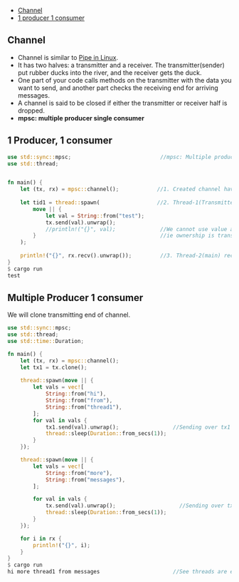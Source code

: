 - [Channel](#ch)
- [1 producer 1 consumer](#1p1c)

<a name=ch></a>
## Channel
- Channel is similar to [Pipe in Linux](/Threads_Processes_IPC/IPC).
- It has two halves: a transmitter and a receiver. The transmitter(sender) put rubber ducks into the river, and the receiver gets the duck.
- One part of your code calls methods on the transmitter with the data you want to send, and another part checks the receiving end for arriving messages.
- A channel is said to be closed if either the transmitter or receiver half is dropped.
- **mpsc: multiple producer single consumer**

<a name=1p1c></a>
## 1 Producer, 1 consumer
```rs
use std::sync::mpsc;                            //mpsc: Multiple producer, Single Consumer.
use std::thread;


fn main() {
    let (tx, rx) = mpsc::channel();            //1. Created channel having 2 ends(transmitter, reciever)
    
    let tid1 = thread::spawn(                  //2. Thread-1(Transmitter) owns tx(using move) and sends val=test on it
        move || {
            let val = String::from("test");
            tx.send(val).unwrap();
            //println!("{}", val);              //We cannot use value after sending over channel, bcoz reciever might change it.
        }                                       //ie ownership is transferred.
    );
    
    println!("{}", rx.recv().unwrap());         //3. Thread-2(main) recieves message over rx end of channel.
}
$ cargo run
test
```

<a name=mp1c></a>
## Multiple Producer 1 consumer
We will clone transmitting end of channel.
```rs
use std::sync::mpsc;
use std::thread;
use std::time::Duration;

fn main() {
    let (tx, rx) = mpsc::channel();
    let tx1 = tx.clone();
    
    thread::spawn(move || {
        let vals = vec![
            String::from("hi"),
            String::from("from"),
            String::from("thread1"),
        ];
        for val in vals {
            tx1.send(val).unwrap();                 //Sending over tx1
            thread::sleep(Duration::from_secs(1));
        }
    });

    thread::spawn(move || {
        let vals = vec![
            String::from("more"),
            String::from("messages"),               
        ];

        for val in vals {
            tx.send(val).unwrap();                    //Sending over tx
            thread::sleep(Duration::from_secs(1));
        }
    });

    for i in rx {
        println!("{}", i);
    }
}
$ cargo run
hi more thread1 from messages                       //See threads are executed in different order hence values recieved in different order
```
